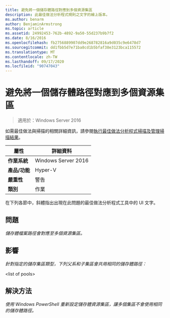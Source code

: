 ```yaml
---
title: 避免將一個儲存體路徑對應到多個資源集區
description: 此最佳做法分析程式規則之文字的線上版本。
ms.author: benarm
author: BenjaminArmstrong
ms.topic: article
ms.assetid: 24992453-762b-4892-9a50-55d237b9b7f2
ms.date: 8/16/2016
ms.openlocfilehash: fb2756889907dd9e268782816a9d035c9e6478d7
ms.sourcegitcommit: dd1fbb5d7e71ba8cd1b5bfaf38e3123bca115572
ms.translationtype: MT
ms.contentlocale: zh-TW
ms.lasthandoff: 09/17/2020
ms.locfileid: "90747043"
---
```

# <a name="avoid-mapping-one-storage-path-to-multiple-resource-pools"></a>避免將一個儲存體路徑對應到多個資源集區

>適用於：Windows Server 2016

如需最佳做法與掃描的相關詳細資訊，請參閱[執行最佳做法分析程式掃描及管理掃描結果](https://go.microsoft.com/fwlink/p/?LinkID=223177)。

|屬性|詳細資料|
|-|-|
|**作業系統**|Windows Server 2016|
|**產品/功能**|Hyper-V|
|**嚴重性**|警告|
|**類別**|作業|

在下列各節中，斜體指出出現在此問題的最佳做法分析程式工具中的 UI 文字。

## <a name="issue"></a>**問題**
*儲存體檔案路徑會對應至多個資源集區。*

## <a name="impact"></a>**影響**
*針對指定的儲存集區類型，下列父系和子集區會共用相同的儲存體路徑：*

\<list of pools>

## <a name="resolution"></a>**解決方法**
*使用 Windows PowerShell 重新設定儲存體資源集區，讓多個集區不會使用相同的儲存體路徑。*



